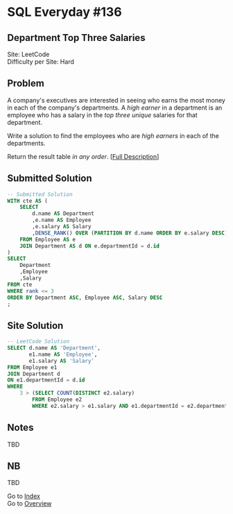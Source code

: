 # SQL Everyday \#136

## Department Top Three Salaries

Site: LeetCode\
Difficulty per Site: Hard

## Problem

A company's executives are interested in seeing who earns the most money in each of the company's departments. A *high earner* in a department is an employee who has a salary in the *top three unique* salaries for that department.

Write a solution to find the employees who are *high earners* in each of the departments.

Return the result table *in any order*. [[Full Description](https://leetcode.com/problems/department-top-three-salaries/description/)]

## Submitted Solution

```sql
-- Submitted Solution
WITH cte AS (
    SELECT
        d.name AS Department
        ,e.name AS Employee
        ,e.salary AS Salary
        ,DENSE_RANK() OVER (PARTITION BY d.name ORDER BY e.salary DESC) AS rank
    FROM Employee AS e
    JOIN Department AS d ON e.departmentId = d.id
)
SELECT
    Department
    ,Employee
    ,Salary
FROM cte
WHERE rank <= 3
ORDER BY Department ASC, Employee ASC, Salary DESC
;
```

## Site Solution

```sql
-- LeetCode Solution 
SELECT d.name AS 'Department', 
       e1.name AS 'Employee', 
       e1.salary AS 'Salary' 
FROM Employee e1
JOIN Department d
ON e1.departmentId = d.id 
WHERE
    3 > (SELECT COUNT(DISTINCT e2.salary)
        FROM Employee e2
        WHERE e2.salary > e1.salary AND e1.departmentId = e2.departmentId);
```

## Notes

TBD

## NB

TBD

Go to [Index](../?tab=readme-ov-file#index)\
Go to [Overview](../?tab=readme-ov-file)

